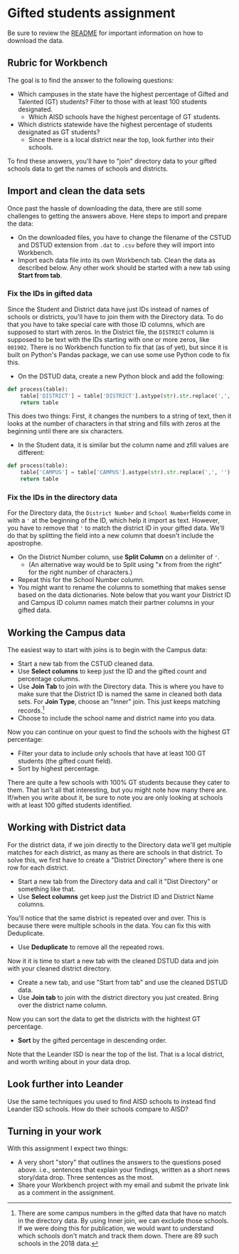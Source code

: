 # Gifted students assignment

Be sure to review the [README](README.md) for important information on how to download the data.

## Rubric for Workbench

The goal is to find the answer to the following questions:

- Which campuses in the state have the highest percentage of Gifted and Talented (GT) students? Filter to those with at least 100 students designated.
  - Which AISD schools have the highest percentage of GT students.
- Which districts statewide have the highest percentage of students designated as GT students?
  - Since there is a local district near the top, look further into their schools.

To find these answers, you'll have to "join" directory data to your gifted schools data to get the names of schools and districts.

## Import and clean the data sets

Once past the hassle of downloading the data, there are still some challenges to getting the answers above. Here steps to import and prepare the data:

- On the downloaded files, you have to change the filename of the CSTUD and DSTUD extension from `.dat` to `.csv` before they will import into Workbench.
- Import each data file into its own Workbench tab. Clean the data as described below. Any other work should be started with a new tab using **Start from tab**.

### Fix the IDs in gifted data

Since the Student and District data have just IDs instead of names of schools or districts, you'll have to join them with the Directory data. To do that you have to take special care with those ID columns, which are supposed to start with zeros. In the District file, the `DISTRICT` column is supposed to be text with the IDs starting with one or more zeros, like `001902`. There is no Workbench function to fix that (as of yet), but since it is built on Python's Pandas package, we can use some use Python code to fix this.

- On the DSTUD data, create a new Python block and add the following:

```python
def process(table):
    table['DISTRICT'] = table['DISTRICT'].astype(str).str.replace(',', '').str.zfill(6)
    return table
```

This does two things: First, it changes the numbers to a string of text, then it looks at the number of characters in that string and fills with zeros at the beginning until there are six characters.

- In the Student data, it is similar but the column name and zfill values are different:


```python
def process(table):
    table['CAMPUS'] = table['CAMPUS'].astype(str).str.replace(',', '').str.zfill(9)
    return table
```

### Fix the IDs in the directory data

For the Directory data, the `District Number` and `School Number`fields come in with a `'` at the beginning of the ID, which help it import as text. However, you have to remove that `'` to match the district ID in your gifted data. We'll do that by splitting the field into a new column that doesn't include the apostrophe.

- On the District Number column, use **Split Column** on a delimiter of `'`.
  - (An alternative way would be to Split using "x from from the right" for the right number of characters.)
- Repeat this for the School Number column.
- You might want to rename the columns to something that makes sense based on the data dictionaries. Note below that you want your District ID and Campus ID column names match their partner columns in your gifted data.

## Working the Campus data

The easiest way to start with joins is to begin with the Campus data:

- Start a new tab from the CSTUD cleaned data.
- Use **Select columns** to keep just the ID and the gifted count and percentage columns.
- Use **Join Tab** to join with the Directory data. This is where you have to make sure that the District ID is named the same in cleaned both data sets. For **Join Type**, choose an "Inner" join. This just keeps matching records.[^1]
- Choose to include the school name and district name into you data.

Now you can continue on your quest to find the schools with the highest GT percentage:

- Filter your data to include only schools that have at least 100 GT students (the gifted count field).
- Sort by highest percentage.

There are quite a few schools with 100% GT students because they cater to them. That isn't all that interesting, but you might note how many there are. If/when you write about it, be sure to note you are only looking at schools with at least 100 gifted students identified.

## Working with District data

For the district data, if we join directly to the Directory data we'll get multiple matches for each district, as many as there are schools in that district. To solve this, we first have to create a "District Directory" where there is one row for each district.

- Start a new tab from the Directory data and call it "Dist Directory" or something like that.
- Use **Select columns** get keep just the District ID and District Name columns.

You'll notice that the same district is repeated over and over. This is because there were multiple schools in the data. You can fix this with Deduplicate.

- Use **Deduplicate** to remove all the repeated rows.

Now it it is time to start a new tab with the cleaned DSTUD data and join with your cleaned district directory.

- Create a new tab, and use "Start from tab" and use the cleaned DSTUD data.
- Use **Join tab** to join with the district directory you just created. Bring over the district name column.

Now you can sort the data to get the districts with the hightest GT percentage.

- **Sort** by the gifted percentage in descending order.

Note that the Leander ISD is near the top of the list. That is a local district, and worth writing about in your data drop.

## Look further into Leander

Use the same techniques you used to find AISD schools to instead find Leander ISD schools. How do their schools compare to AISD?

## Turning in your work

With this assignment I expect two things:

- A very short "story" that outlines the answers to the questions posed above. i.e., sentences that explain your findings, written as a short news story/data drop. Three sentences as the most.
- Share your Workbench project with my email and submit the private link as a comment in the assignment.

[^1]: There are some campus numbers in the gifted data that have no match in the directory data. By using Inner join, we can exclude those schools. If we were doing this for publication, we would want to understand which schools don't match and track them down. There are 89 such schools in the 2018 data.
